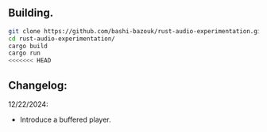 ## Building.

```bash
git clone https://github.com/bashi-bazouk/rust-audio-experimentation.git
cd rust-audio-experimentation/
cargo build
cargo run
<<<<<<< HEAD
```

## Changelog:
12/22/2024:
* Introduce a buffered player.
